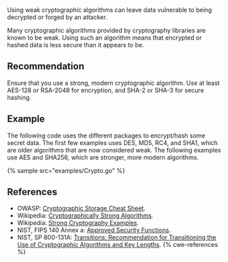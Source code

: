 Using weak cryptographic algorithms can leave data vulnerable to being decrypted or forged by an attacker.

Many cryptographic algorithms provided by cryptography libraries are known to be weak. Using such an algorithm means that encrypted or hashed data is less secure than it appears to be.


## Recommendation
Ensure that you use a strong, modern cryptographic algorithm. Use at least AES-128 or RSA-2048 for encryption, and SHA-2 or SHA-3 for secure hashing.


## Example
The following code uses the different packages to encrypt/hash some secret data. The first few examples uses DES, MD5, RC4, and SHA1, which are older algorithms that are now considered weak. The following examples use AES and SHA256, which are stronger, more modern algorithms.

{% sample src="examples/Crypto.go" %}

## References
* OWASP: [Cryptographic Storage Cheat Sheet](https://cheatsheetseries.owasp.org/cheatsheets/Cryptographic_Storage_Cheat_Sheet.html).
* Wikipedia: [Cryptographically Strong Algorithms](https://en.wikipedia.org/wiki/Strong_cryptography#Cryptographically_strong_algorithms).
* Wikipedia: [Strong Cryptography Examples](https://en.wikipedia.org/wiki/Strong_cryptography#Examples).
* NIST, FIPS 140 Annex a: [ Approved Security Functions](http://csrc.nist.gov/publications/fips/fips140-2/fips1402annexa.pdf).
* NIST, SP 800-131A: [ Transitions: Recommendation for Transitioning the Use of Cryptographic Algorithms and Key Lengths](http://nvlpubs.nist.gov/nistpubs/SpecialPublications/NIST.SP.800-131Ar1.pdf).
{% cwe-references %}
